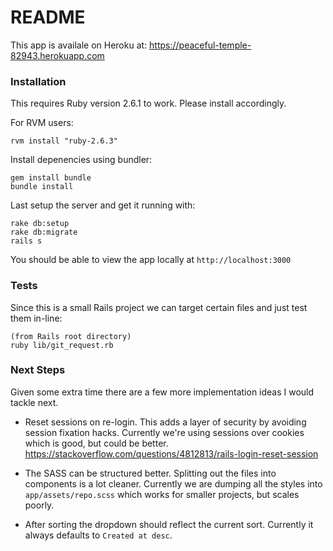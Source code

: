 # README

This app is availale on Heroku at: https://peaceful-temple-82943.herokuapp.com

### Installation

This requires Ruby version 2.6.1 to work. Please install accordingly.

For RVM users:

    rvm install "ruby-2.6.3"

Install depenencies using bundler: 

    gem install bundle
    bundle install

Last setup the server and get it running with:

    rake db:setup
    rake db:migrate
    rails s

You should be able to view the app locally at `http://localhost:3000`

### Tests

Since this is a small Rails project we can target certain files and just test them in-line:

    (from Rails root directory)
    ruby lib/git_request.rb

### Next Steps
Given some extra time there are a few more implementation ideas I would tackle next.

* Reset sessions on re-login. This adds a layer of security by avoiding session fixation hacks. Currently we're using sessions over cookies which is good, but could be better. https://stackoverflow.com/questions/4812813/rails-login-reset-session

* The SASS can be structured better. Splitting out the files into components is a lot cleaner.
Currently we are dumping all the styles into `app/assets/repo.scss` which works for smaller projects, but scales poorly.

* After sorting the dropdown should reflect the current sort. Currently it always defaults to `Created at desc`.
